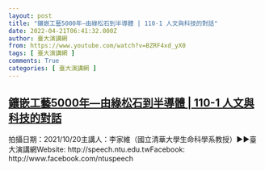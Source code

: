 ```yaml
---
layout: post
title: "鑲嵌工藝5000年—由綠松石到半導體 | 110-1 人文與科技的對話"
date: 2022-04-21T06:41:32.000Z
author: 臺大演講網
from: https://www.youtube.com/watch?v=BZRF4xd_yX0
tags: [ 臺大演講網 ]
comments: True
categories: [ 臺大演講網 ]
---
```

<!--1650523292000-->
[鑲嵌工藝5000年—由綠松石到半導體 | 110-1 人文與科技的對話](https://www.youtube.com/watch?v=BZRF4xd_yX0)
------

<div>
拍攝日期：2021/10/20主講人：李家維（國立清華大學生命科學系教授）►►臺大演講網Website: http://speech.ntu.edu.twFacebook: http://www.facebook.com/ntuspeech
</div>

